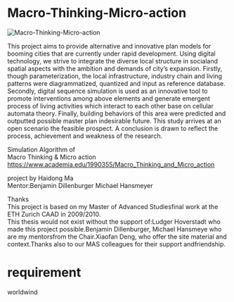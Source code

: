 Macro-Thinking-Micro-action
===========================

![Macro-Thinking-Micro-action](http://www.ikuku.cn/wp-content/uploads/user/u1497/POST/p231310/1428665217240832-818x858.jpg) 


This project aims to provide alternative and innovative plan models for booming cities that are currently under rapid development. Using digital technology, we strive to integrate the diverse local structure in socialand spatial aspects with the ambition and demands of city’s expansion. Firstly, though parameterization, the local infrastructure, industry chain and living patterns were diagrammatized, quantized and input as reference database. Secondly, digital sequence simulation is used as an innovative tool to promote interventions among above elements and generate emergent process of living activities which interact to each other base on cellular automata theory. Finally, building behaviors of this area were predicted and outputted possible master plan indesirable future. This study arrives at an open scenario the feasible prospect. A conclusion is drawn to reflect the process, achievement and weakness of the research.

Simulation Algorithm of   
Macro Thinking & Micro action  
https://www.academia.edu/1990355/Macro_Thinking_and_Micro_action 


project by Haidong Ma  
Mentor:Benjamin Dillenburger Michael Hansmeyer  

Thanks  
This project is based on my Master of Advanced Studiesfinal work at the ETH Zurich CAAD in 2009/2010.   
This thesis would not exist without the support of:Ludger Hoverstadt who made this project possible.Benjamin Dillenburger, Michael Hansmeye who are my mentorsfrom the Chair.Xiaofan Deng, who offer the site material and context.Thanks also to our MAS colleagues for their support andfriendship.

requirement
==============

worldwind

